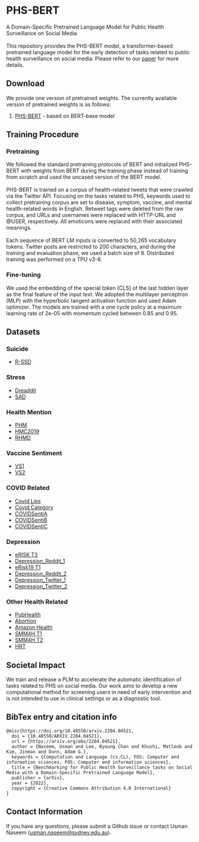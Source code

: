 # PHS-BERT
A Domain-Specific Pretrained Language Model for Public Health Surveillance on Social Media
<br/>
<br/>
This repository provides the PHS-BERT model, a transformer-based pretrained language model for the early detection of tasks related to public health surveillance on social media. Please refer to our [paper](https://arxiv.org/abs/2204.04521) for more details.

## Download
We provide one version of pretrained weights. The currently available version of pretrained weights is as follows:
1. [PHS-BERT](https://drive.google.com/file/d/1RIzqFHPwx_Ro152dkHiKU9omKaZzrhFF/view?usp=sharing) - based on BERT-base model

## Training Procedure
### Pretraining
We followed the standard pretraining protocols of BERT and initialized PHS-BERT with weights from BERT during the training phase instead of training from scratch and used the uncased version of the BERT model. 
<br/>
<br/>
PHS-BERT is trained on a corpus of health-related tweets that were crawled via the Twitter API. Focusing on the tasks related to PHS, keywords used to collect pretraining corpus are set to disease, symptom, vaccine, and mental health-related words in English. Retweet tags were deleted from the raw corpus, and URLs and usernames were replaced with HTTP-URL and @USER, respectively. All emoticons were replaced with their associated meanings. 
<br/>
<br/>
Each sequence of BERT LM inputs is converted to 50,265 vocabulary tokens. Twitter posts are restricted to 200 characters, and during the training and evaluation phase, we used a batch size of 8. Distributed training was performed on a TPU v3-8.

### Fine-tuning
We used the embedding of the special token [CLS] of the last hidden layer as the final feature of the input text. We adopted the multilayer perceptron (MLP) with the hyperbolic tangent activation function and used Adam optimizer. The models are trained with a one cycle policy at a maximum learning rate of 2e-05 with momentum cycled between 0.85 and 0.95.

## Datasets
### Suicide
- [R-SSD](https://drive.google.com/file/d/1efbfuKJop7oQ_P8Rck8wNy17256JZlPm/view?usp=sharing)
### Stress
- [Dreaddit](https://drive.google.com/file/d/13ap2w3RRhyGNU5ky9mZDSPeDs3OFpI8P/view?usp=sharing)
- [SAD](https://drive.google.com/file/d/1zfB24UtFjYx-H9Q7-gU39o6hqZnPSf5x/view?usp=sharing)
### Health Mention
- [PHM](https://drive.google.com/file/d/1-FPyWDU9J3gsT2eXS5Iw9TDGkGsqv8Yk/view?usp=sharing)
- [HMC2019](https://drive.google.com/file/d/1pjlz-EviuAIlDoyZbxR5fiU2mpE9Qypo/view?usp=sharing)
- [RHMD](https://drive.google.com/file/d/1buPTwEzrvT1YXLx9RC9nsT-BzcoUEsbK/view?usp=sharing)
### Vaccine Sentiment
- [VS1](https://drive.google.com/file/d/1s06UlqirJKZ8wkmYXgBG7_od4kO1MdGX/view?usp=sharing)
- [VS2](https://drive.google.com/file/d/17qIoxaLqq15q2oAOcJQMa_yiAPqsnbFU/view?usp=sharing)
### COVID Related
- [Covid Lies](https://drive.google.com/file/d/1_sd40-6JkYv-evoJtz9ytBRlIlFBykDw/view?usp=sharing)
- [Covid Category](https://drive.google.com/file/d/1JV_vpopcgShEwvH7xTgWTQlA3dws7P2k/view?usp=sharing)
- [COVIDSentiA](https://drive.google.com/file/d/1M0X7_I2BavsOKE0VYBCcKwvZ2IljuOn8/view?usp=sharing)
- [COVIDSentiB](https://drive.google.com/file/d/1fHT7nHzmMjLfxWk22mNpNbJLKXWq4Vt6/view?usp=sharing)
- [COVIDSentiC](https://drive.google.com/file/d/1x0rKbNwuOISKOUqum2VkabyaodTh1XO8/view?usp=sharing)
### Depression
- [eRISK T3](https://drive.google.com/file/d/16lJ0h1PDnzGox90SymV7VdwOeFPCjItY/view?usp=sharing)
- [Depression_Reddit_1](https://drive.google.com/file/d/1jpvemeq-Uw3s-hnP-HF_gf7Mgt-_8GWh/view?usp=sharing)
- [eRisk19 T1](https://drive.google.com/drive/folders/1s6XRNs95d7IgpjJxGSKdRE2TrLOa1B08?usp=sharing)
- [Depression_Reddit_2](https://drive.google.com/file/d/1qdzT0ijowPbaXOPWb_cpx2xfqD79bsT1/view?usp=sharing)
- [Depression_Twitter_1](https://drive.google.com/file/d/19cLiTSMNcirttzwAgOChcIcY0c746FI2/view?usp=sharing)
- [Depression_Twitter_2](https://drive.google.com/file/d/1BQSccZ9Y2KtrvKYMrY2i8O--4ECLfMQM/view?usp=sharing)
### Other Health Related
- [PubHealth](https://drive.google.com/drive/folders/1zR_Zi56i1qiQBTh-w1rryB-IZWpdjWc8?usp=sharing)
- [Abortion](https://drive.google.com/drive/folders/1cmSpmsmkAna-AK6sEb6724ZV3i68zGXM?usp=sharing)
- [Amazon Health](https://drive.google.com/file/d/1RL-oyuN2FeDYjbskZgmcaHWKb3a60WhN/view?usp=sharing)
- [SMM4H T1](https://drive.google.com/file/d/1MNoCBArz_dYpRQBARs1NXdu7tlpjbg8r/view?usp=sharing)
- [SMM4H T2](https://drive.google.com/file/d/1dGceZB7mxbHc0fxw-DTnPq3TpDvSqffH/view?usp=sharing)
- [HRT](https://drive.google.com/file/d/16v7UFYzPNb0W3de8JGRmw0OnuDovrQcX/view?usp=sharing)

## Societal Impact
We train and release a PLM to accelerate the automatic identification of tasks related to PHS on social media. Our work aims to develop a new computational method for screening users in need of early intervention and is not intended to use in clinical settings or as a diagnostic tool.

## BibTex entry and citation info
```
@misc{https://doi.org/10.48550/arxiv.2204.04521,
  doi = {10.48550/ARXIV.2204.04521},
  url = {https://arxiv.org/abs/2204.04521},
  author = {Naseem, Usman and Lee, Byoung Chan and Khushi, Matloob and Kim, Jinman and Dunn, Adam G.},
  keywords = {Computation and Language (cs.CL), FOS: Computer and information sciences, FOS: Computer and information sciences},
  title = {Benchmarking for Public Health Surveillance tasks on Social Media with a Domain-Specific Pretrained Language Model},
  publisher = {arXiv},
  year = {2022},
  copyright = {Creative Commons Attribution 4.0 International}
}
```

## Contact Information
If you have any questions, please submit a Github issue or contact Usman Naseem (usman.naseem@sydney.edu.au).
